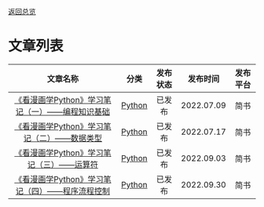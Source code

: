 [返回总览](summary.md)

# 文章列表

| 文章名称                                              | 分类                      | 发布状态 | 发布时间       | 发布平台 |
|:-------------------------------------------------:|:-----------------------:|:----:|:----------:|:----:|
| [《看漫画学Python》学习笔记（一）——编程知识基础](python/CAT1/ch1.md) | [Python](python/ch0.md) | 已发布  | 2022.07.09 | 简书   |
| [《看漫画学Python》学习笔记（二）——数据类型](python/CAT1/ch2.md)   | [Python](python/ch0.md) | 已发布  | 2022.07.17 | 简书   |
| [《看漫画学Python》学习笔记（三）——运算符](python/CAT1/ch3.md)    | [Python](python/ch0.md) | 已发布  | 2022.09.03 | 简书   |
| [《看漫画学Python》学习笔记（四）——程序流程控制](python/CAT1/ch4.md) | [Python](python/ch0.md) | 已发布  | 2022.09.30 | 简书   |
